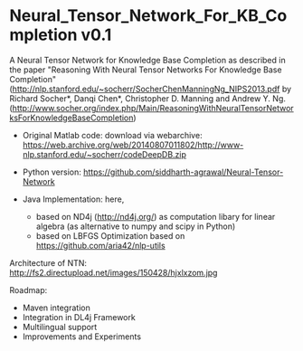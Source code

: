 # Neural_Tensor_Network_For_KB_Completion v0.1
A Neural Tensor Network for Knowledge Base Completion as described in the paper "Reasoning With Neural Tensor Networks For Knowledge Base Completion" (http://nlp.stanford.edu/~socherr/SocherChenManningNg_NIPS2013.pdf by Richard Socher*, Danqi Chen*, Christopher D. Manning and Andrew Y. Ng. 
(http://www.socher.org/index.php/Main/ReasoningWithNeuralTensorNetworksForKnowledgeBaseCompletion)

- Original Matlab code: download via webarchive: https://web.archive.org/web/20140807011802/http://www-nlp.stanford.edu/~socherr/codeDeepDB.zip
- Python version: https://github.com/siddharth-agrawal/Neural-Tensor-Network

- Java Implementation: here,
  - based on ND4j (http://nd4j.org/) as computation libary for linear algebra (as alternative to numpy and scipy in Python)
  - based on LBFGS Optimization based on https://github.com/aria42/nlp-utils
  
Architecture of NTN: http://fs2.directupload.net/images/150428/hjxlxzom.jpg

Roadmap:
- Maven integration
- Integration in DL4j Framework
- Multilingual support
- Improvements and Experiments



